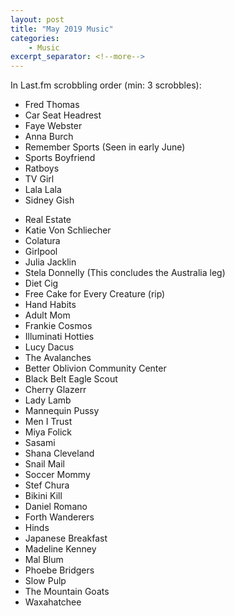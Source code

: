 ```yaml
---
layout: post
title: "May 2019 Music"
categories:
    - Music
excerpt_separator: <!--more-->
---
```

In Last.fm scrobbling order (min: 3 scrobbles):

- Fred Thomas
- Car Seat Headrest
- Faye Webster
- Anna Burch
- Remember Sports
  (Seen in early June)
- Sports Boyfriend
- Ratboys
- TV Girl
- Lala Lala
- Sidney Gish
<!--more-->
- Real Estate
- Katie Von Schliecher
- Colatura
- Girlpool
- Julia Jacklin
- Stela Donnelly
  (This concludes the Australia leg)
- Diet Cig
- Free Cake for Every Creature (rip)
- Hand Habits
- Adult Mom
- Frankie Cosmos
- Illuminati Hotties
- Lucy Dacus
- The Avalanches
- Better Oblivion Community Center
- Black Belt Eagle Scout
- Cherry Glazerr
- Lady Lamb
- Mannequin Pussy
- Men I Trust
- Miya Folick
- Sasami
- Shana Cleveland
- Snail Mail
- Soccer Mommy
- Stef Chura
- Bikini Kill
- Daniel Romano
- Forth Wanderers
- Hinds
- Japanese Breakfast
- Madeline Kenney
- Mal Blum
- Phoebe Bridgers
- Slow Pulp
- The Mountain Goats
- Waxahatchee
